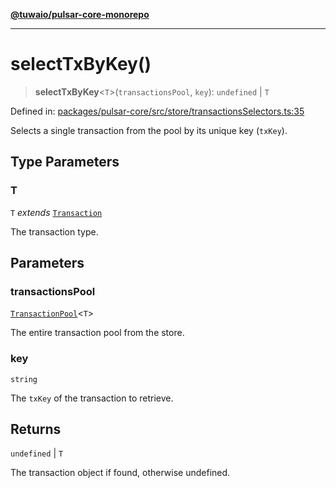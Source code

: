[**@tuwaio/pulsar-core-monorepo**](../../../README.md)

***

# selectTxByKey()

> **selectTxByKey**\<`T`\>(`transactionsPool`, `key`): `undefined` \| `T`

Defined in: [packages/pulsar-core/src/store/transactionsSelectors.ts:35](https://github.com/TuwaIO/pulsar-core/blob/37a7892af021715ac51cc1827e93ad7b2762ab6c/packages/pulsar-core/src/store/transactionsSelectors.ts#L35)

Selects a single transaction from the pool by its unique key (`txKey`).

## Type Parameters

### T

`T` *extends* [`Transaction`](../type-aliases/Transaction.md)

The transaction type.

## Parameters

### transactionsPool

[`TransactionPool`](../type-aliases/TransactionPool.md)\<`T`\>

The entire transaction pool from the store.

### key

`string`

The `txKey` of the transaction to retrieve.

## Returns

`undefined` \| `T`

The transaction object if found, otherwise undefined.
